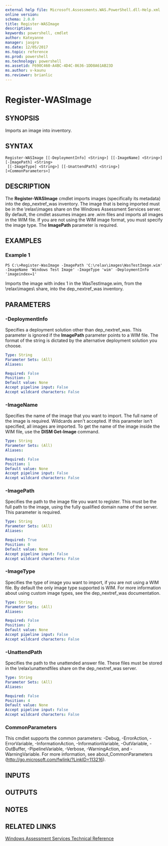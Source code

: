 ```yaml
---
external help file: Microsoft.Assessments.WAS.PowerShell.dll-Help.xml
online version: 
schema: 2.0.0
title: Register-WASImage
description: 
keywords: powershell, cmdlet
author: Kateyanne
manager: jasgro
ms.date: 12/05/2017
ms.topic: reference
ms.prod: powershell
ms.technology: powershell
ms.assetid: F690C460-A4BC-4D4C-8636-1DD8A61AB23D
ms.author: v-kaunu
ms.reviewer: brianlic
---
```


# Register-WASImage

## SYNOPSIS
Imports an image into inventory.

## SYNTAX

```
Register-WASImage [[-DeploymentInfo] <String>] [[-ImageName] <String>] [-ImagePath] <String>
 [[-ImageType] <String>] [[-UnattendPath] <String>] [<CommonParameters>]
```

## DESCRIPTION
The **Register-WASImage** cmdlet imports images (specifically its metadata) into the dep_nextref_was inventory.
The image that is being imported must be in the \relax\images share on the Windows Assessment Services server.
By default, the cmdlet assumes images are .wim files and imports all images in the WIM file.
If you are not using the WIM image format, you must specify the image type.
The **ImagePath** parameter is required.

## EXAMPLES

### Example 1
```
PS C:\>Register-WasImage -ImagePath 'C:\relax\images\WasTestImage.wim' -ImageName 'Windows Test Image' -ImageType 'wim' -DeploymentInfo 'imageindex=1'
```

Imports the image with index 1 in the WasTestImage.wim, from the \relax\images\ share, into the dep_nextref_was inventory.

## PARAMETERS

### -DeploymentInfo
Specifies a deployment solution other than dep_nextref_was.
This parameter is ignored if the **ImagePath** parameter points to a WIM file.
The format of the string is dictated by the alternative deployment solution you choose.

```yaml
Type: String
Parameter Sets: (All)
Aliases: 

Required: False
Position: 3
Default value: None
Accept pipeline input: False
Accept wildcard characters: False
```

### -ImageName
Specifies the name of the image that you want to import.
The full name of the image is required.
Wildcards aren't accepted.
If this parameter isn't specified, all images are imported.
To get the name of the image inside the WIM file, use the **DISM Get-Image** command.

```yaml
Type: String
Parameter Sets: (All)
Aliases: 

Required: False
Position: 1
Default value: None
Accept pipeline input: False
Accept wildcard characters: False
```

### -ImagePath
Specifies the path to the image file you want to register.
This must be the full path to the image, using the fully qualified domain name of the server.
This parameter is required.

```yaml
Type: String
Parameter Sets: (All)
Aliases: 

Required: True
Position: 0
Default value: None
Accept pipeline input: False
Accept wildcard characters: False
```

### -ImageType
Specifies the type of image you want to import, if you are not using a WIM file.
By default the only image type supported is WIM.
For more information about using custom image types, see the dep_nextref_was documentation.

```yaml
Type: String
Parameter Sets: (All)
Aliases: 

Required: False
Position: 2
Default value: None
Accept pipeline input: False
Accept wildcard characters: False
```

### -UnattendPath
Specifies the path to the unattended answer file.
These files must be stored in the \relax\unattendfiles share on the dep_nextref_was server.

```yaml
Type: String
Parameter Sets: (All)
Aliases: 

Required: False
Position: 4
Default value: None
Accept pipeline input: False
Accept wildcard characters: False
```

### CommonParameters
This cmdlet supports the common parameters: -Debug, -ErrorAction, -ErrorVariable, -InformationAction, -InformationVariable, -OutVariable, -OutBuffer, -PipelineVariable, -Verbose, -WarningAction, and -WarningVariable. For more information, see about_CommonParameters (http://go.microsoft.com/fwlink/?LinkID=113216).

## INPUTS

## OUTPUTS

## NOTES

## RELATED LINKS

[Windows Assessment Services Technical Reference](https://go.microsoft.com/fwlink/?LinkId=215628)

